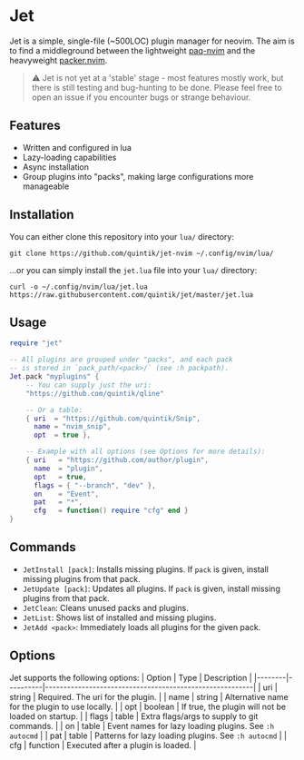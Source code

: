 # Jet

Jet is a simple, single-file (~500LOC) plugin manager for neovim. The aim is to
find a middleground between the lightweight [paq-nvim](https://github.com/savq/paq-nvim)
and the heavyweight [packer.nvim](https://github.com/wbthomason/packer.nvim).

> ⚠ Jet is not yet at a 'stable' stage - most features mostly work, but
> there is still testing and bug-hunting to be done. Please feel free to
> open an issue if you encounter bugs or strange behaviour.

## Features
- Written and configured in lua
- Lazy-loading capabilities
- Async installation
- Group plugins into "packs", making large configurations more manageable

## Installation

You can either clone this repository into your `lua/` directory:
```
git clone https://github.com/quintik/jet-nvim ~/.config/nvim/lua/
```
...or you can simply install the `jet.lua` file into your `lua/` directory:
```
curl -o ~/.config/nvim/lua/jet.lua https://raw.githubusercontent.com/quintik/jet/master/jet.lua
```

## Usage

```lua
require "jet"

-- All plugins are grouped under "packs", and each pack
-- is stored in `pack_path/<pack>/` (see :h packpath).
Jet.pack "myplugins" {
    -- You can supply just the uri:
    "https://github.com/quintik/qline"

    -- Or a table:
    { uri  = "https://github.com/quintik/Snip",
      name = "nvim_snip",
      opt  = true },

    -- Example with all options (see Options for more details):
    { uri   = "https://github.com/author/plugin",
      name  = "plugin",
      opt   = true,
      flags = { "--branch", "dev" },
      on    = "Event",
      pat   = "*",
      cfg   = function() require "cfg" end }
}
```

## Commands

- `JetInstall [pack]`: Installs missing plugins. If `pack` is given, install missing plugins from that pack.
- `JetUpdate [pack]`: Updates all plugins. If `pack` is given, install missing plugins from that pack.
- `JetClean`: Cleans unused packs and plugins.
- `JetList`: Shows list of installed and missing plugins.
- `JetAdd <pack>`: Immediately loads all plugins for the given pack.

## Options

Jet supports the following options:
| Option | Type     | Description                                             |
|--------|----------|---------------------------------------------------------|
| uri    | string   | Required. The uri for the plugin.                       |
| name   | string   | Alternative name for the plugin to use locally.         |
| opt    | boolean  | If true, the plugin will not be loaded on startup.      |
| flags  | table    | Extra flags/args to supply to git commands.             |
| on     | table    | Event names for lazy loading plugins. See `:h autocmd`  |
| pat    | table    | Patterns for lazy loading plugins. See `:h autocmd`     |
| cfg    | function | Executed after a plugin is loaded.                      |
